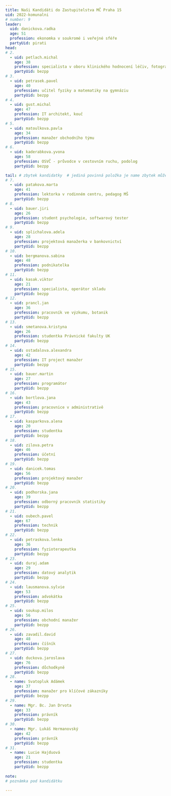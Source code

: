 ```yaml
---
title: Naši Kandidáti do Zastupitelstva MČ Praha 15
uid: 2022-komunalni
# number: 9
leader:
  uid: danickova.radka
  age: 51
  profession: ekonomka v soukromé i veřejné sféře
  partyUid: pirati
head:
# 2.
  - uid: petlach.michal
    age: 38
    profession: specialista v oboru klinického hodnocení léčiv, fotograf
    partyUid: bezpp
# 3.
  - uid: petrasek.pavel
    age: 40
    profession: učitel fyziky a matematiky na gymnáziu
    partyUid: bezpp
# 4.
  - uid: gust.michal
    age: 47
    profession: IT architekt, kouč
    partyUid: bezpp
# 5.
  - uid: matoulkova.pavla
    age: 34
    profession: manažer obchodního týmu
    partyUid: bezpp
# 6.
  - uid: kaderabkova.yvona
    age: 58
    profession: OSVČ - průvodce v cestovním ruchu, podolog
    partyUid: bezpp   

tail: # zbytek kandidatky  # jediná povinná položka je name zbytek můžete vynechat  # věk se uvádí k poslednímu dni voleb
# 7.
  - uid: patakova.marta
    age: 41
    profession: lektorka v rodinném centru, pedagog MŠ
    partyUid: bezpp
# 8.
  - uid: bauer.jiri
    age: 26
    profession: student psychologie, softwarový tester
    partyUid: bezpp
# 9.
  - uid: splichalova.adela
    age: 28
    profession: projektová manažerka v bankovnictví
    partyUid: bezpp
# 10.
  - uid: bergmanova.sabina
    age: 48
    profession: podnikatelka
    partyUid: bezpp
# 11.
  - uid: kasak.viktor
    age: 21
    profession: specialista, operátor skladu
    partyUid: bezpp
# 12.
  - uid: prancl.jan
    age: 36
    profession: pracovník ve výzkumu, botanik
    partyUid: bezpp
# 13.
  - uid: smetanova.kristyna
    age: 26
    profession: studentka Právnické fakulty UK
    partyUid: bezpp
# 14.
  - uid: ostadalova.alexandra
    age: 42
    profession: IT project manažer
    partyUid: bezpp
# 15.
  - uid: bauer.martin
    age: 27
    profession: programátor
    partyUid: bezpp
# 16.
  - uid: bortlova.jana
    age: 43
    profession: pracovnice v administrativě
    partyUid: bezpp
# 17.
  - uid: kasparkova.alena
    age: 20
    profession: studentka
    partyUid: bezpp
# 18.
  - uid: zilova.petra
    age: 46
    profession: účetní
    partyUid: bezpp
# 19.
  - uid: danicek.tomas
    age: 56
    profession: projektový manažer
    partyUid: bezpp
# 20.
  - uid: podhorska.jana
    age: 39
    profession: odborný pracovník statistiky
    partyUid: bezpp
# 21.
  - uid: oubech.pavel
    age: 67
    profession: technik
    partyUid: bezpp
# 22.
  - uid: petraskova.lenka
    age: 36
    profession: fyzioterapeutka
    partyUid: bezpp
# 23.
  - uid: duraj.adam
    age: 29
    profession: datový analytik
    partyUid: bezpp
# 24.
  - uid: lausmanova.sylvie
    age: 53
    profession: advokátka
    partyUid: bezpp
# 25.
  - uid: soukup.milos
    age: 56
    profession: obchodní manažer
    partyUid: bezpp
# 26.
  - uid: zavadil.david
    age: 48
    profession: číšník
    partyUid: bezpp
# 27.
  - uid: duckova.jaroslava
    age: 76
    profession: důchodkyně
    partyUid: bezpp
# 28.
  - name: Svatopluk Adámek
    age: 37
    profession: manažer pro klíčové zákazníky
    partyUid: bezpp
# 29.
  - name: Mgr. Bc. Jan Drvota
    age: 33
    profession: právník
    partyUid: bezpp
# 30.
  - name: Mgr. Lukáš Hermanovský
    age: 42
    profession: právník
    partyUid: bezpp
# 31.
  - name: Lucie Hajduová
    age: 21
    profession: studentka
    partyUid: bezpp
    
note: 
# poznámka pod kandidátku

---
```

